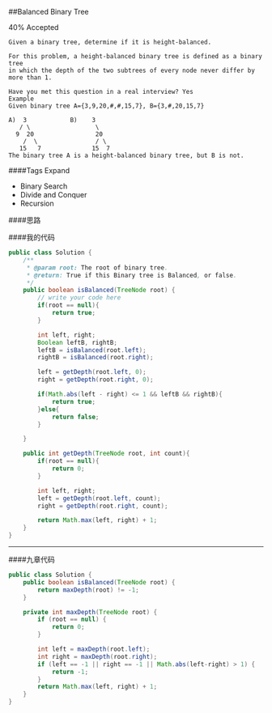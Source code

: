 ##Balanced Binary Tree

40% Accepted

	Given a binary tree, determine if it is height-balanced.

	For this problem, a height-balanced binary tree is defined as a binary tree
    in which the depth of the two subtrees of every node never differ by more than 1.

	Have you met this question in a real interview? Yes
	Example
	Given binary tree A={3,9,20,#,#,15,7}, B={3,#,20,15,7}

	A)  3            B)    3
	   / \                  \
	  9  20                 20
	    /  \                / \
	   15   7              15  7
	The binary tree A is a height-balanced binary tree, but B is not.

####Tags Expand
- Binary Search
- Divide and Conquer
- Recursion

####思路


####我的代码
```java
public class Solution {
    /**
     * @param root: The root of binary tree.
     * @return: True if this Binary tree is Balanced, or false.
     */
    public boolean isBalanced(TreeNode root) {
        // write your code here
        if(root == null){
            return true;
        }

        int left, right;
        Boolean leftB, rightB;
        leftB = isBalanced(root.left);
        rightB = isBalanced(root.right);

        left = getDepth(root.left, 0);
        right = getDepth(root.right, 0);

        if(Math.abs(left - right) <= 1 && leftB && rightB){
            return true;
        }else{
            return false;
        }

    }

    public int getDepth(TreeNode root, int count){
        if(root == null){
            return 0;
        }

        int left, right;
        left = getDepth(root.left, count);
        right = getDepth(root.right, count);

        return Math.max(left, right) + 1;
    }
}
```

----

####九章代码
```java
public class Solution {
    public boolean isBalanced(TreeNode root) {
        return maxDepth(root) != -1;
    }

    private int maxDepth(TreeNode root) {
        if (root == null) {
            return 0;
        }

        int left = maxDepth(root.left);
        int right = maxDepth(root.right);
        if (left == -1 || right == -1 || Math.abs(left-right) > 1) {
            return -1;
        }
        return Math.max(left, right) + 1;
    }
}
```
